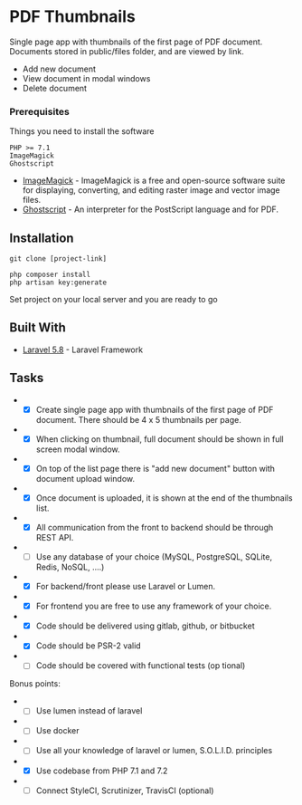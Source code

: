 # PDF Thumbnails

Single page app with thumbnails of the first page of PDF document. 
Documents stored in public/files folder, and are viewed by link.

* Add new document
* View document in modal windows
* Delete document 

### Prerequisites

Things you need to install the software

```
PHP >= 7.1
ImageMagick
Ghostscript
```

* [ImageMagick](https://mlocati.github.io/articles/php-windows-imagick.html) - ImageMagick is a free and open-source software suite for displaying, converting, and editing raster image and vector image files.
* [Ghostscript](https://stackoverflow.com/questions/3243361/how-to-install-test-convert-resize-pdf-using-imagemagick-ghostscript-window) - An interpreter for the PostScript language and for PDF.

## Installation

```
git clone [project-link]

php composer install
php artisan key:generate
```
Set project on your local server and you are ready to go

## Built With

* [Laravel 5.8](https://laravel.com/docs/5.8) - Laravel Framework


## Tasks

* - [x] Create single page app with thumbnails of the first page of PDF document. There should be 4 x 5 
thumbnails per page.
* - [x] When clicking on thumbnail, full document should be shown in full screen modal window. 
* - [x] On top of the list page there is "add new document" button with document upload window. 
* - [x] Once document is uploaded, it is shown at the end of the thumbnails list. 
* - [x] All communication from the front to backend should be through REST API. 
* - [ ] Use any database of your choice (MySQL, PostgreSQL, SQLite, Redis, NoSQL, ....) 
* - [x] For backend/front please use Laravel or Lumen. 
* - [x] For frontend you are free to use any framework of your choice. 
* - [x] Code should be delivered using gitlab, github, or bitbucket 
* - [x] Code should be PSR-2 valid 
* - [ ] Code should be covered with functional tests (op tional) 

Bonus points:
* - [ ] Use lumen instead of laravel 
* - [ ] Use docker 
* - [ ] Use all your knowledge of laravel or lumen, S.O.L.I.D. principles 
* - [x] Use codebase from PHP 7.1 and 7.2 
* - [ ] Connect StyleCI, Scrutinizer, TravisCI (optional) 